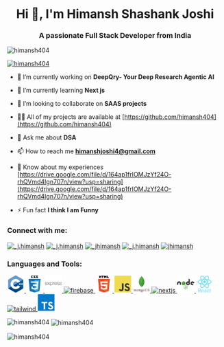 <h1 align="center">Hi 👋, I'm Himansh Shashank Joshi</h1>
<h3 align="center">A passionate Full Stack Developer from India</h3>

<p align="left"> <img src="https://komarev.com/ghpvc/?username=himansh404&label=Profile%20views&color=0e75b6&style=flat" alt="himansh404" /> </p>

<p align="left"> <a href="https://github.com/ryo-ma/github-profile-trophy"><img src="https://github-profile-trophy.vercel.app/?username=himansh404" alt="himansh404" /></a> </p>

- 🔭 I’m currently working on **DeepQry- Your Deep Research Agentic AI**

- 🌱 I’m currently learning **Next js**

- 👯 I’m looking to collaborate on **SAAS projects**

- 👨‍💻 All of my projects are available at [https://github.com/himansh404](https://github.com/himansh404)

- 💬 Ask me about **DSA**

- 📫 How to reach me **himanshjoshi4@gmail.com**

- 📄 Know about my experiences [https://drive.google.com/file/d/164ap1frIOMJzYf24O-rhQVmd4Ign707n/view?usp=sharing](https://drive.google.com/file/d/164ap1frIOMJzYf24O-rhQVmd4Ign707n/view?usp=sharing)

- ⚡ Fun fact **I think I am Funny**

<h3 align="left">Connect with me:</h3>
<p align="left">
<a href="https://dev.to/_j.himansh" target="blank"><img align="center" src="https://raw.githubusercontent.com/rahuldkjain/github-profile-readme-generator/master/src/images/icons/Social/devto.svg" alt="_j.himansh" height="30" width="40" /></a>
<a href="https://instagram.com/_j.himansh" target="blank"><img align="center" src="https://raw.githubusercontent.com/rahuldkjain/github-profile-readme-generator/master/src/images/icons/Social/instagram.svg" alt="_j.himansh" height="30" width="40" /></a>
<a href="https://codeforces.com/profile/_jhimansh" target="blank"><img align="center" src="https://raw.githubusercontent.com/rahuldkjain/github-profile-readme-generator/master/src/images/icons/Social/codeforces.svg" alt="_jhimansh" height="30" width="40" /></a>
<a href="https://www.leetcode.com/_j.himansh" target="blank"><img align="center" src="https://raw.githubusercontent.com/rahuldkjain/github-profile-readme-generator/master/src/images/icons/Social/leet-code.svg" alt="_j.himansh" height="30" width="40" /></a>
<a href="https://auth.geeksforgeeks.org/user/jhimansh" target="blank"><img align="center" src="https://raw.githubusercontent.com/rahuldkjain/github-profile-readme-generator/master/src/images/icons/Social/geeks-for-geeks.svg" alt="jhimansh" height="30" width="40" /></a>
</p>

<h3 align="left">Languages and Tools:</h3>
<p align="left"> <a href="https://www.w3schools.com/cpp/" target="_blank" rel="noreferrer"> <img src="https://raw.githubusercontent.com/devicons/devicon/master/icons/cplusplus/cplusplus-original.svg" alt="cplusplus" width="40" height="40"/> </a> <a href="https://www.w3schools.com/css/" target="_blank" rel="noreferrer"> <img src="https://raw.githubusercontent.com/devicons/devicon/master/icons/css3/css3-original-wordmark.svg" alt="css3" width="40" height="40"/> </a> <a href="https://expressjs.com" target="_blank" rel="noreferrer"> <img src="https://raw.githubusercontent.com/devicons/devicon/master/icons/express/express-original-wordmark.svg" alt="express" width="40" height="40"/> </a> <a href="https://firebase.google.com/" target="_blank" rel="noreferrer"> <img src="https://www.vectorlogo.zone/logos/firebase/firebase-icon.svg" alt="firebase" width="40" height="40"/> </a> <a href="https://www.w3.org/html/" target="_blank" rel="noreferrer"> <img src="https://raw.githubusercontent.com/devicons/devicon/master/icons/html5/html5-original-wordmark.svg" alt="html5" width="40" height="40"/> </a> <a href="https://developer.mozilla.org/en-US/docs/Web/JavaScript" target="_blank" rel="noreferrer"> <img src="https://raw.githubusercontent.com/devicons/devicon/master/icons/javascript/javascript-original.svg" alt="javascript" width="40" height="40"/> </a> <a href="https://www.mongodb.com/" target="_blank" rel="noreferrer"> <img src="https://raw.githubusercontent.com/devicons/devicon/master/icons/mongodb/mongodb-original-wordmark.svg" alt="mongodb" width="40" height="40"/> </a> <a href="https://nextjs.org/" target="_blank" rel="noreferrer"> <img src="https://cdn.worldvectorlogo.com/logos/nextjs-2.svg" alt="nextjs" width="40" height="40"/> </a> <a href="https://nodejs.org" target="_blank" rel="noreferrer"> <img src="https://raw.githubusercontent.com/devicons/devicon/master/icons/nodejs/nodejs-original-wordmark.svg" alt="nodejs" width="40" height="40"/> </a> <a href="https://reactjs.org/" target="_blank" rel="noreferrer"> <img src="https://raw.githubusercontent.com/devicons/devicon/master/icons/react/react-original-wordmark.svg" alt="react" width="40" height="40"/> </a> <a href="https://tailwindcss.com/" target="_blank" rel="noreferrer"> <img src="https://www.vectorlogo.zone/logos/tailwindcss/tailwindcss-icon.svg" alt="tailwind" width="40" height="40"/> </a> <a href="https://www.typescriptlang.org/" target="_blank" rel="noreferrer"> <img src="https://raw.githubusercontent.com/devicons/devicon/master/icons/typescript/typescript-original.svg" alt="typescript" width="40" height="40"/> </a> </p>

<p><img align="left" src="https://github-readme-stats.vercel.app/api/top-langs?username=himansh404&show_icons=true&locale=en&layout=compact" alt="himansh404" /></p>

<p>&nbsp;<img align="center" src="https://github-readme-stats.vercel.app/api?username=himansh404&show_icons=true&locale=en" alt="himansh404" /></p>

<p><img align="center" src="https://github-readme-streak-stats.herokuapp.com/?user=himansh404&" alt="himansh404" /></p>
